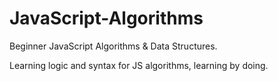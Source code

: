 # JavaScript-Algorithms
Beginner JavaScript Algorithms & Data Structures. 

Learning logic and syntax for JS algorithms, learning by doing. 